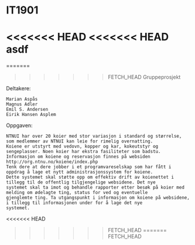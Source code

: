 IT1901
======
<<<<<<< HEAD
<<<<<<< HEAD
asdf
=======
=======
>>>>>>> FETCH_HEAD
Gruppeprosjekt

  Deltakere:

    Marian Aspås
    Magnus Adler
    Emil S. Andersen
    Eirik Hansen Asplem

  Oppgaven:

    NTNUI har over 20 koier med stor variasjon i standard og størrelse, som medlemmer av NTNUI kan leie for rimelig overnatting.
    Koiene er utstyrt med vedovn, kopper og kar, kokeutstyr og sengeplasser. Noen koier har ekstra fasiliteter som badstu.
    Informasjon om koiene og reservasjon finnes på websiden http://org.ntnu.no/koiene/index.php
    Tenk dere at dere jobber i et programvareselskap som har fått i oppdrag å lage et nytt administrasjonssystem for koiene. 
    Dette systemet skal støtte opp om effektiv drift av koienettet i tillegg til de offentlig tilgjengelige websidene. Det nye
    systemet skal ta imot og behandle rapporter etter besøk på koier med melding om ødelagte ting, status for ved og eventuelle
    gjenglemte ting. Ta utgangspunkt i informasjon om koiene på websidene, i tillegg til informasjonen under for å lage det nye
    systemet.
<<<<<<< HEAD
>>>>>>> FETCH_HEAD
=======
>>>>>>> FETCH_HEAD
